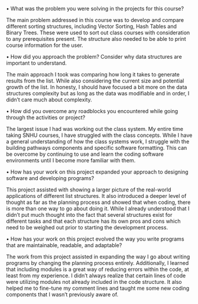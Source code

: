 •	What was the problem you were solving in the projects for this course?

The main problem addressed in this course was to develop and compare different sorting structures, including Vector Sorting, Hash Tables and Binary Trees. These were used to sort out class courses with consideration to any prerequisites present. The structure also needed to be able to print course information for the user.

•	How did you approach the problem? Consider why data structures are important to understand.

The main approach I took was comparing how long it takes to generate results from the list. While also considering the current size and potential growth of the list. In honesty, I should have focused a bit more on the data structures complexity but as long as the data was modifiable and in order, I didn’t care much about complexity. 

•	How did you overcome any roadblocks you encountered while going through the activities or project?

The largest issue I had was working out the class system. My entire time taking SNHU courses, I have struggled with the class concepts. While I have a general understanding of how the class systems work, I struggle with the building pathways components and specific software formatting. This can be overcome by continuing to use and learn the coding software environments until I become more familiar with them. 

•	How has your work on this project expanded your approach to designing software and developing programs?

This project assisted with showing a larger picture of the real-world applications of different list structures. It also introduced a deeper level of thought as far as the planning process and showed that when coding, there is more than one way to go about doing it. While I already understood that I didn’t put much thought into the fact that several structures exist for different tasks and that each structure has its own pros and cons which need to be weighed out prior to starting the development process.

•	How has your work on this project evolved the way you write programs that are maintainable, readable, and adaptable?

The work from this project assisted in expanding the way I go about writing programs by changing the planning process entirely. Additionally, I learned that including modules is a great way of reducing errors within the code, at least from my experience. 
I didn’t always realize that certain lines of code were utilizing modules not already included in the code structure. It also helped me to fine-tune my comment lines and taught me some new coding components that I wasn’t previously aware of.
